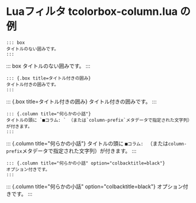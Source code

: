 # Luaフィルタ tcolorbox-column.lua の例

    ::: box
    タイトルのない囲みです。
    :::

::: box
タイトルのない囲みです。
:::

    ::: {.box title=タイトル付きの囲み}
    タイトル付きの囲みです。
    :::

::: {.box title=タイトル付きの囲み}
タイトル付きの囲みです。
:::

    ::: {.column title="何らかの小話"}
    タイトルの頭に `■コラム: ` （または`column-prefix`メタデータで指定された文字列）が付きます。
    :::

::: {.column title="何らかの小話"}
タイトルの頭に `■コラム: ` （または`column-prefix`メタデータで指定された文字列）が付きます。
:::

    ::: {.column title="何らかの小話" option="colbacktitle=black"}
    オプション付きです。
    :::

::: {.column title="何らかの小話" option="colbacktitle=black"}
オプション付きです。
:::

